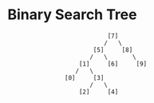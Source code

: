 # Binary Search Tree
                                [7]
                               /   \
                            [5]     [8]
                           /   \       \
                        [1]     [6]     [9]
                       /   \
                    [0]     [3]
                           /   \
                        [2]     [4]
